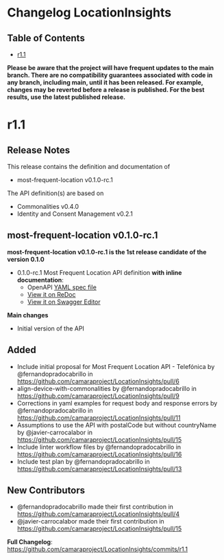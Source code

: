 # Changelog LocationInsights

## Table of Contents

- [r1.1](#r11)

**Please be aware that the project will have frequent updates to the main branch. There are no compatibility guarantees associated with code in any branch, including main, until it has been released. For example, changes may be reverted before a release is published. For the best results, use the latest published release.**

# r1.1
## Release Notes

This release contains the definition and documentation of
* most-frequent-location v0.1.0-rc.1

The API definition(s) are based on
* Commonalities v0.4.0
* Identity and Consent Management v0.2.1

## most-frequent-location v0.1.0-rc.1

**most-frequent-location v0.1.0-rc.1 is the 1st release candidate of the version 0.1.0**

- 0.1.0-rc.1 Most Frequent Location API definition **with inline documentation**:
  - OpenAPI [YAML spec file](https://github.com/camaraproject/LocationInsights/blob/r1.1/code/API_definitions/most-frequent-location.yaml)
  - [View it on ReDoc](https://redocly.github.io/redoc/?url=https://raw.githubusercontent.com/camaraproject/LocationInsights/r1.1/code/API_definitions/most-frequent-location.yaml&nocors)
  - [View it on Swagger Editor](https://editor.swagger.io/?url=https://raw.githubusercontent.com/camaraproject/LocationInsights/r1.1/code/API_definitions/most-frequent-location.yaml)

**Main changes**
* Initial version of the API

## Added
* Include initial proposal for Most Frequent Location API - Telefónica by @fernandopradocabrillo in https://github.com/camaraproject/LocationInsights/pull/6
* align-device-with-commonalities by @fernandopradocabrillo in https://github.com/camaraproject/LocationInsights/pull/9
* Corrections in yaml examples for request body and response errors by @fernandopradocabrillo in https://github.com/camaraproject/LocationInsights/pull/11
* Assumptions to use the API with postalCode but without countryName by @javier-carrocalabor in https://github.com/camaraproject/LocationInsights/pull/15
* Include linter workflow files by @fernandopradocabrillo in https://github.com/camaraproject/LocationInsights/pull/16
* Include test plan by @fernandopradocabrillo in https://github.com/camaraproject/LocationInsights/pull/13

## New Contributors
* @fernandopradocabrillo made their first contribution in https://github.com/camaraproject/LocationInsights/pull/4
* @javier-carrocalabor made their first contribution in https://github.com/camaraproject/LocationInsights/pull/15

**Full Changelog**: https://github.com/camaraproject/LocationInsights/commits/r1.1
